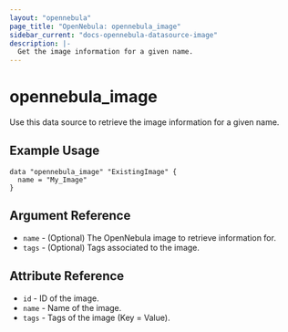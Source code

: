 ```yaml
---
layout: "opennebula"
page_title: "OpenNebula: opennebula_image"
sidebar_current: "docs-opennebula-datasource-image"
description: |-
  Get the image information for a given name.
---
```


# opennebula_image

Use this data source to retrieve the image information for a given name.

## Example Usage

```hcl
data "opennebula_image" "ExistingImage" {
  name = "My_Image"
}
```

## Argument Reference

* `name` - (Optional) The OpenNebula image to retrieve information for.
* `tags` - (Optional) Tags associated to the image.

## Attribute Reference

* `id` - ID of the image.
* `name` - Name of the image.
* `tags` - Tags of the image (Key = Value).
